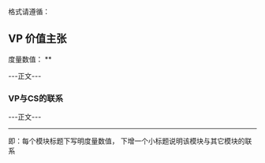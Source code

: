 格式请遵循：

## VP 价值主张

度量数值： **

---正文---

### VP与CS的联系

---正文---



------

即：每个模块标题下写明度量数值， 下增一个小标题说明该模块与其它模块的联系

